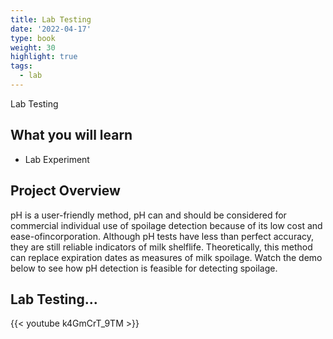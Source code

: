 ```yaml
---
title: Lab Testing
date: '2022-04-17'
type: book
weight: 30
highlight: true
tags:
  - lab
---
```

Lab Testing
<!--more-->

## What you will learn
- Lab Experiment

## Project Overview

pH is a user-friendly method, pH can and should be considered for commercial individual use of spoilage detection because of its low cost and ease-ofincorporation. Although pH tests have less than perfect accuracy, they are still reliable indicators of milk shelflife. Theoretically, this method can replace expiration dates as measures of milk spoilage. Watch the demo below to see how pH detection is feasible for detecting spoilage.

## Lab Testing...
{{< youtube k4GmCrT_9TM >}}
